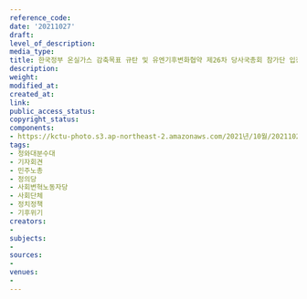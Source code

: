 ```yaml
---
reference_code: 
date: '20211027'
draft: 
level_of_description: 
media_type: 
title: 한국정부 온실가스 감축목표 규탄 및 유엔기후변화협약 제26차 당사국총회 참가단 입장발표
description: 
weight: 
modified_at: 
created_at: 
link: 
public_access_status: 
copyright_status: 
components:
- https://kctu-photo.s3.ap-northeast-2.amazonaws.com/2021년/10월/20211027-한국정부+온실가스+감축목표+규탄+및+유엔기후변화협약+제26차+당사국총회+참가단+입장발표_청와대분수대_기자회견_민주노총_정의당_사회변혁노동자당_사회단체_정치정책_기후위기/404381_63338_3012.jpg
tags:
- 청와대분수대
- 기자회견
- 민주노총
- 정의당
- 사회변혁노동자당
- 사회단체
- 정치정책
- 기후위기
creators:
- 
subjects:
- 
sources:
- 
venues:
- 
---
```

